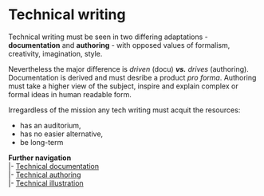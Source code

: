 # Technical writing

Technical writing must be seen in two differing adaptations - **documentation** and **authoring** - with opposed values of formalism, creativity, imagination, style.

Nevertheless the major difference is *driven* (docu) __*vs.*__ *drives* (authoring). Documentation is derived and must desribe a product *pro forma*. Authoring must take a higher view of the subject, inspire and explain complex or formal ideas in human readable form.

Irregardless of the mission any tech writing must acquit the resources:
+ has an auditorium,
+ has no easier alternative,
+ be long-term

__Further navigation__\
|- [Technical documentation](readme+/tech-docu.md)\
|- [Technical authoring](readme+/tech-authoring.md)\
|- [Technical illustration](readme+/tech-drawing.md)
